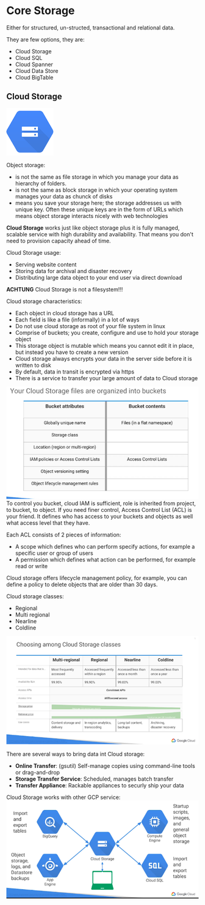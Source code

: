 # Core Storage

Either for structured, un-structed, transactional and relational data.

They are few options, they are:
* Cloud Storage
* Cloud SQL
* Cloud Spanner
* Cloud Data Store
* Cloud BigTable

## Cloud Storage
![Alt text](images/gcpcloudstorage.png?raw=true "GCP Cloud Storage")

Object storage:
* is not the same as file storage in which you manage your data as hierarchy of folders.
* is not the same as block storage in which your operating system manages your data as chunck of disks
* means you save your storage here; the storage addresses us with unique key. Often these unique keys are in the form of URLs which means object storage interacts nicely with web technologies

**Cloud Storage** works just like object storage plus it is fully managed, scalable service with high durability and availability. That means you don't need to provision capacity ahead of time.

Cloud Storage usage:
* Serving website content
* Storing data for archival and disaster recovery
* Distributing large data object to your end user via direct download

**ACHTUNG** Cloud Storage is not a filesystem!!!

Cloud storage characteristics:
* Each object in cloud storage has a URL
* Each field is like a file (informally) in a lot of ways
* Do not use cloud storage as root of your file system in linux
* Comprise of buckets; you create, configure and use to hold your storage object
* This storage object is mutable which means you cannot edit it in place, but instead you have to create a new version
* Cloud storage always encrypts your data in the server side before it is written to disk
* By default, data in transit is encrypted via https
* There is a service to transfer your large amount of data to Cloud storage

![Alt text](images/cloudstoragetableinfo.png?raw=true "GCP Cloud Storage Info")
To control you bucket, cloud IAM is sufficient, role is inherited from project, to bucket, to object.
If you need finer control, Access Control List (ACL) is your friend. It defines who has access to your buckets and objects as well what access level that they have.

Each ACL consists of 2 pieces of information:
* A scope which defines who can perform specify actions, for example a specific user or group of users
* A permission which defines what action can be performed, for example read or write

Cloud storage offers lifecycle management policy, for example, you can define a policy to delete objects that are older than 30 days.

Cloud storage classes:
* Regional
* Multi regional
* Nearline
* Coldline

![Alt text](images/cloudstorageclasses.png?raw=true "GCP Cloud Storage Classes")

There are several ways to bring data int Cloud storage:
* **Online Transfer**: (gsutil) Self-manage copies using command-line tools or drag-and-drop
* **Storage Transfer Service**: Scheduled, manages batch transfer
* **Transfer Appliance**: Rackable appliances to securly ship your data

Cloud Storage works with other GCP service:
![Alt text](images/cloudstoragewithotherservices.pg.png?raw=true "GCP Cloud Storage with other Services")
